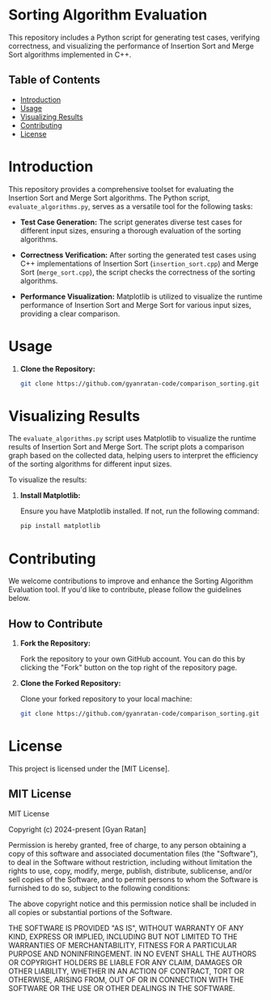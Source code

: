 # Sorting Algorithm Evaluation

This repository includes a Python script for generating test cases, verifying correctness, and visualizing the performance of Insertion Sort and Merge Sort algorithms implemented in C++.

## Table of Contents

- [Introduction](#introduction)
- [Usage](#usage)
- [Visualizing Results](#visualizing-results)
- [Contributing](#contributing)
- [License](#license)

# Introduction

This repository provides a comprehensive toolset for evaluating the Insertion Sort and Merge Sort algorithms. The Python script, `evaluate_algorithms.py`, serves as a versatile tool for the following tasks:

- **Test Case Generation:** The script generates diverse test cases for different input sizes, ensuring a thorough evaluation of the sorting algorithms.

- **Correctness Verification:** After sorting the generated test cases using C++ implementations of Insertion Sort (`insertion_sort.cpp`) and Merge Sort (`merge_sort.cpp`), the script checks the correctness of the sorting algorithms.

- **Performance Visualization:** Matplotlib is utilized to visualize the runtime performance of Insertion Sort and Merge Sort for various input sizes, providing a clear comparison.

# Usage

1. **Clone the Repository:**

   ```bash
   git clone https://github.com/gyanratan-code/comparison_sorting.git

# Visualizing Results

The `evaluate_algorithms.py` script uses Matplotlib to visualize the runtime results of Insertion Sort and Merge Sort. The script plots a comparison graph based on the collected data, helping users to interpret the efficiency of the sorting algorithms for different input sizes.

To visualize the results:

1. **Install Matplotlib:**

   Ensure you have Matplotlib installed. If not, run the following command:

   ```bash
   pip install matplotlib

# Contributing

We welcome contributions to improve and enhance the Sorting Algorithm Evaluation tool. If you'd like to contribute, please follow the guidelines below.

## How to Contribute

1. **Fork the Repository:**

   Fork the repository to your own GitHub account. You can do this by clicking the "Fork" button on the top right of the repository page.

2. **Clone the Forked Repository:**

   Clone your forked repository to your local machine:

   ```bash
   git clone https://github.com/gyanratan-code/comparison_sorting.git

# License

This project is licensed under the [MIT License].

## MIT License

MIT License

Copyright (c) 2024-present [Gyan Ratan]

Permission is hereby granted, free of charge, to any person obtaining a copy
of this software and associated documentation files (the "Software"), to deal
in the Software without restriction, including without limitation the rights
to use, copy, modify, merge, publish, distribute, sublicense, and/or sell
copies of the Software, and to permit persons to whom the Software is
furnished to do so, subject to the following conditions:

The above copyright notice and this permission notice shall be included in all
copies or substantial portions of the Software.

THE SOFTWARE IS PROVIDED "AS IS", WITHOUT WARRANTY OF ANY KIND, EXPRESS OR
IMPLIED, INCLUDING BUT NOT LIMITED TO THE WARRANTIES OF MERCHANTABILITY,
FITNESS FOR A PARTICULAR PURPOSE AND NONINFRINGEMENT. IN NO EVENT SHALL THE
AUTHORS OR COPYRIGHT HOLDERS BE LIABLE FOR ANY CLAIM, DAMAGES OR OTHER
LIABILITY, WHETHER IN AN ACTION OF CONTRACT, TORT OR OTHERWISE, ARISING FROM,
OUT OF OR IN CONNECTION WITH THE SOFTWARE OR THE USE OR OTHER DEALINGS IN THE
SOFTWARE.

